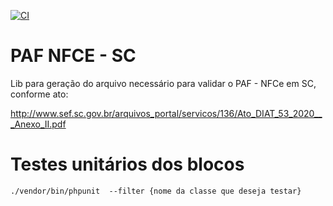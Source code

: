 [![CI](https://github.com/Joao-Bittencourt/paf-nfce-sc/actions/workflows/php.yml/badge.svg?branch=master)](https://github.com/Joao-Bittencourt/paf-nfce-sc/actions/workflows/php.yml)
# PAF NFCE - SC
Lib para geração do arquivo necessário para validar o PAF - NFCe em SC, conforme ato:

http://www.sef.sc.gov.br/arquivos_portal/servicos/136/Ato_DIAT_53_2020___Anexo_II.pdf

# Testes unitários dos blocos

``
./vendor/bin/phpunit  --filter {nome da classe que deseja testar}
``
